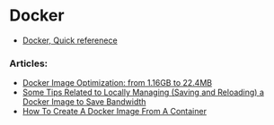 # Docker

- [Docker, Quick referenece](docker.txt)

### Articles:   
- [Docker Image Optimization: from 1.16GB to 22.4MB](https://medium.com/the-agile-crafter/docker-image-optimization-from-1-16gb-to-22-4mb-53fdb4c53311)   
- [Some Tips Related to Locally Managing (Saving and Reloading) a Docker Image to Save Bandwidth
](https://medium.com/@suraiya.vic/some-tips-related-to-locally-managing-saving-and-reloading-a-docker-image-to-save-bandwidth-a117cbbda07d)   
- [How To Create A Docker Image From A Container
](https://www.scalyr.com/blog/create-docker-image/)   
